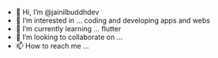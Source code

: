 - 👋 Hi, I’m @jainilbuddhdev
- 👀 I’m interested in ... coding and developing apps and webs
- 🌱 I’m currently learning ... flutter
- 💞️ I’m looking to collaborate on ... 
- 📫 How to reach me ...

<!---
jainilbuddhdev/jainilbuddhdev is a ✨ special ✨ repository because its `README.md` (this file) appears on your GitHub profile.
You can click the Preview link to take a look at your changes.
--->
